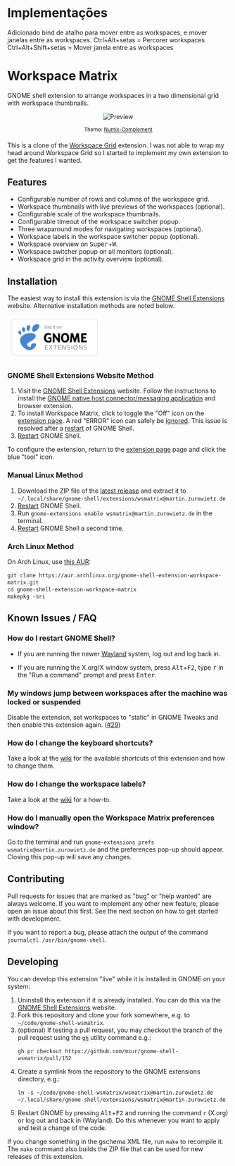 # Implementações

Adicionado bind de atalho para mover entre as workspaces, e mover janelas entre as workspaces.
Ctrl+Alt+setas = Percorer workspaces
Ctrl+Alt+Shift+setas = Mover janela entre as workspaces

# Workspace Matrix

GNOME shell extension to arrange workspaces in a two dimensional grid with workspace thumbnails.

<p align="center">
   <img src="preview.png" alt="Preview">
</p>
<p align="center">
   <sup>Theme: <a href="https://github.com/mzur/Numix-Complement">Numix-Complement</a></sup>
</p>

This is a clone of the [Workspace Grid](https://github.com/zakkak/workspace-grid) extension. I was not able to wrap my head around Workspace Grid so I started to implement my own extension to get the features I wanted.

## Features

- Configurable number of rows and columns of the workspace grid.
- Workspace thumbnails with live previews of the workspaces (optional).
- Configurable scale of the workspace thumbnails.
- Configurable timeout of the workspace switcher popup.
- Three wraparound modes for navigating workspaces (optional).
- Workspace labels in the workspace switcher popup (optional).
- Workspace overview on <kbd>Super</kbd>+<kbd>W</kbd>.
- Workspace switcher popup on all monitors (optional).
- Workspace grid in the activity overview (optional).

## Installation

The easiest way to install this extension is via the [GNOME Shell Extensions](https://extensions.gnome.org/extension/1485/workspace-matrix/) website. Alternative installation methods are noted below.

[<img src="https://raw.githubusercontent.com/andyholmes/gnome-shell-extensions-badge/master/get-it-on-ego.svg?sanitize=true" height="100">](https://extensions.gnome.org/extension/1485/workspace-matrix/)

### GNOME Shell Extensions Website Method

1. Visit the [GNOME Shell Extensions](https://extensions.gnome.org/extension/1485/workspace-matrix/) website. Follow the instructions to install the [GNOME native host connector/messaging application](https://wiki.gnome.org/Projects/GnomeShellIntegrationForChrome/Installation) and browser extension.
2. To install Workspace Matrix, click to toggle the "Off" icon on the [extension page](https://extensions.gnome.org/extension/1485/workspace-matrix/). A red "ERROR" icon can safely be [ignored](https://github.com/mzur/gnome-shell-wsmatrix/issues/52). This issue is resolved after a [restart](#how-do-i-restart-gnome-shell) of GNOME Shell.
3. [Restart](#how-do-i-restart-gnome-shell) GNOME Shell.

To configure the extension, return to the [extension page](https://extensions.gnome.org/extension/1485/workspace-matrix/) page and click the blue "tool" icon.

### Manual Linux Method

1. Download the ZIP file of the [latest release](https://github.com/mzur/gnome-shell-wsmatrix/releases) and extract it to `~/.local/share/gnome-shell/extensions/wsmatrix@martin.zurowietz.de` 
2. [Restart](#how-do-i-restart-gnome-shell) GNOME Shell.
3. Run `gnome-extensions enable wsmatrix@martin.zurowietz.de` in the terminal.
4. [Restart](#how-do-i-restart-gnome-shell) GNOME Shell a second time.

### Arch Linux Method

On Arch Linux, use [this AUR](https://aur.archlinux.org/packages/gnome-shell-extension-workspace-matrix):
   ```
   git clone https://aur.archlinux.org/gnome-shell-extension-workspace-matrix.git
   cd gnome-shell-extension-workspace-matrix
   makepkg -sri
   ```

## Known Issues / FAQ

### How do I restart GNOME Shell?

- If you are running the newer [Wayland](https://wayland.freedesktop.org/) system, log out and log back in.

- If you are running the X.org/X window system, press <kbd>Alt</kbd>+<kbd>F2</kbd>, type <kbd>r</kbd> in the "Run a command" prompt and press <kbd>Enter</kbd>.

### My windows jump between workspaces after the machine was locked or suspended

Disable the extension, set workspaces to "static" in GNOME Tweaks and then enable this extension again. ([#29](https://github.com/mzur/gnome-shell-wsmatrix/issues/29))

### How do I change the keyboard shortcuts?

Take a look at the [wiki](https://github.com/mzur/gnome-shell-wsmatrix/wiki/Custom-keyboard-shortcuts) for the available shortcuts of this extension and how to change them.

### How do I change the workspace labels?

Take a look at the [wiki](https://github.com/mzur/gnome-shell-wsmatrix/wiki/Assigning-custom-labels-to-workspaces) for a how-to.

### How do I manually open the Workspace Matrix preferences window?

Go to the terminal and run `gnome-extensions prefs wsmatrix@martin.zurowietz.de` and the preferences pop-up should appear. Closing this pop-up will save any changes.


## Contributing

Pull requests for issues that are marked as "bug" or "help wanted" are always welcome. If you want to implement any other new feature, please open an issue about this first. See the next section on how to get started with development.

If you want to report a bug, please attach the output of the command `journalctl /usr/bin/gnome-shell`.

## Developing

You can develop this extension "live" while it is installed in GNOME on your system:

1. Uninstall this extension if it is already installed. You can do this via the [GNOME Shell Extensions](https://extensions.gnome.org/extension/1485/workspace-matrix/) website.
2. Fork this repository and clone your fork somewhere, e.g. to `~/code/gnome-shell-wsmatrix`.
3. (optional) If testing a pull request, you may checkout the branch of the pull request using the [`gh`](https://github.com/cli/cli) utility command e.g.:
   ```
   gh pr checkout https://github.com/mzur/gnome-shell-wsmatrix/pull/152
   ```
4. Create a symlink from the repository to the GNOME extensions directory, e.g.:
   ```
   ln -s ~/code/gnome-shell-wsmatrix/wsmatrix@martin.zurowietz.de ~/.local/share/gnome-shell/extensions/wsmatrix@martin.zurowietz.de
   ```
5. Restart GNOME by pressing <kbd>Alt</kbd>+<kbd>F2</kbd> and running the command `r` (X.org) or log out and back in (Wayland). Do this whenever you want to apply and test a change of the code.

If you change something in the gschema XML file, run `make` to recompile it. The `make` command also builds the ZIP file that can be used for new releases of this extension.
